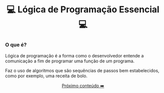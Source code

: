 # <p align="center"> 💻 Lógica de Programação Essencial 💻

### O que é?
Lógica de programação é a forma como o desenvolvedor entende a comunicação a fim de programar uma função de um programa. 

Faz o uso de algoritmos que são sequências de passos bem estabelecidos, como por exemplo, uma receita de bolo.

[<p align="center"> Próximo conteúdo ➡️](https://github.com/vitoriadevalois/java-developer-bootcamp/blob/main/conteudos/estrutura-dados-algoritmo.md)
